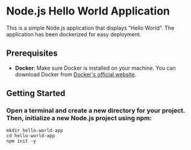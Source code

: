 # Node.js Hello World Application

This is a simple Node.js application that displays "Hello World". The application has been dockerized for easy deployment.

## Prerequisites

- **Docker**: Make sure Docker is installed on your machine. You can download Docker from [Docker's official website](https://www.docker.com/get-started).

## Getting Started

### Open a terminal and create a new directory for your project. Then, initialize a new Node.js project using npm:

```
mkdir hello-world-app
cd hello-world-app
npm init -y
```
